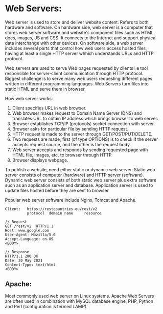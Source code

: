 # Web Servers:
Web server is used to store and deliver website content. Refers to both hardware and software. On hardware side, web server is a computer that stores web server software and website's component files such as HTML docs, images, JS and CSS. It connects to the Internet and support physical data interchange with other devices. On software side, a web server includes several parts that control how web users access hosted files, having at least a single HTTP server whhich understands URLs and HTTP protocol. 

Web servers are used to serve Web pages requested by clients i.e tool responsible for server-client communication through HTTP protocol. Biggest challenge is to serve many web users requesting different pages written in different programming languages. Web Servers turn files into static HTML and serve them in browser. 

How web server works:
1. Client specifies URL in web browser.
2. Web browser makes request to Domain Name Server (DNS) and translates URL to obtain IP address which brings browser to web server.
3. Browser establishes TCP/IP (protocols) socket connection with server.
4. Browser asks for particular file by sending HTTP request.
5. HTTP request is made to the server through GET/POST/PUT/DELETE.
6. Two requests are made; first (of type OPTIONS) is to check if the server accepts request source, and the other is the request body.
7. Web server accepts and responds by sending requested page with HTML file, images, etc. to browser through HTTP.
8. Browser displays webpage.

To publish a website, need either static or dynamic web server. Static web server consists of computer (hardware) and HTTP server (software). Dynamic web server consists of both static web server plus extra software such as an application server and database. Application server is used to update files hosted before they are sent to browser.

Popular web server software include Nginx, Tomcat and Apache.

```
Client:   https://restcountries.eu/rest/v2
          protocol  domain name     resource
```
```
// Request
GET /rest/v2  HTTP/1.1
Host: www.google.com
User-Agent: Mozilla/5.0
Accept-Language: en-US
<BODY>

// Response
HTTP/1.1 200 OK
Date: 20 May 2021
Content-Type: text/html
<BODY>
```

## Apache:
Most commonly used web server on Linux systems.  Apache Web Servers are often used in combination with MySQL database engine, PHP, Python and Perl (configuration is termed LAMP).
